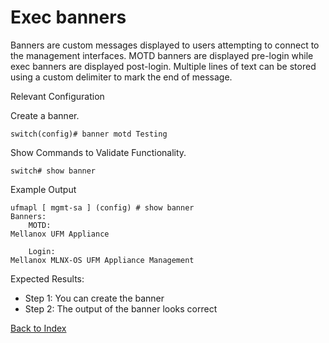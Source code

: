 # Exec banners

Banners are custom messages displayed to users attempting to connect to the management interfaces. MOTD banners are displayed pre-login while exec banners are displayed post-login. Multiple lines of text can be stored using a custom delimiter to mark the end of message. 

Relevant Configuration 

Create a banner.

```
switch(config)# banner motd Testing
```

Show Commands to Validate Functionality. 

```
switch# show banner
```

Example Output 

```
ufmapl [ mgmt-sa ] (config) # show banner
Banners:
    MOTD:
Mellanox UFM Appliance
 
    Login:
Mellanox MLNX-OS UFM Appliance Management
```

Expected Results: 

* Step 1: You can create the banner
* Step 2: The output of the banner looks correct 

[Back to Index](../index.md)